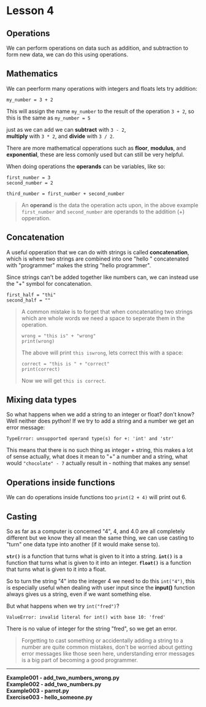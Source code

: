 # Lesson 4

## Operations

We can perform operations on data such as addition, and subtraction to form new
data, we can do this using operations.

## Mathematics

We can peerform many operations with integers and floats lets try addition:
```python3
my_number = 3 + 2
```
This will assign the name `my_number` to the result of the operation `3 + 2`, so
this is the same as `my_number = 5`

just as we can add we can **subtract** with `3 - 2`,  
**multiply** with `3 * 2`,
and **divide** with `3 / 2`.

There are more mathematical opperations such as **floor**, **modulus**, and
**exponential**, these are less comonly used but can still be very helpful.

When doing operations the **operands** can be variables, like so:
```python3
first_number = 3
second_number = 2

third_number = first_number + second_number
```
> An **operand** is the data the operation acts upon, in the above example
> `first_number` and `second_number` are operands to the addition (+)
> opperation.

## Concatenation

A useful opperation that we can do with strings is called **concatenation**,
which is where two strings are combined into one "hello " concatenated with
"programmer" makes the string "hello programmer".

Since strings can't be added together like numbers can, we can instead use the
"+" symbol for concatenation.
```python3
first_half = "thi"
second_half = ""
```
> A common mistake is to forget that when concatenating two strings which are
> whole words we need a space to seperate them in the operation.
> ```python3
> wrong = "this is" + "wrong"
> print(wrong)
>```
> The above will print `this iswrong`, lets correct this with a space:
>```python3
> correct = "this is " + "correct"
> print(correct)
>```
> Now we will get `this is correct`.

## Mixing data types

So what happens when we add a string to an integer or float?
don't know?
Well neither does python!
If we try to add a string and a number we get an error message:

`TypeError: unsupported operand type(s) for +: 'int' and 'str'`

This means that there is no such thing as integer + string, this makes a lot of
sense actually, what does it mean to "+" a number and a string, what would
`"chocolate" - 7` actually result in - nothing that makes any sense!

## Operations inside functions

We can do operations inside functions too `print(2 + 4)` will print out 6.

## Casting

So as far as a computer is concerned "4", 4, and 4.0 are all completely
different but we know they all mean the same thing, we can use casting to "turn"
one data type into another (if it would make sense to).

**`str()`** is a function that turns what is given to it into a string.
**`int()`** is a function that turns what is given to it into an integer.
**`float()`** is a function that turns what is given to it into a float.

So to turn the string "4" into the integer 4 we need to do this `int("4")`,
this is especially useful when dealing with user input since the **input()**
function always gives us a string, even if we want something else.

But what happens when we try `int("fred")`?

`ValueError: invalid literal for int() with base 10: 'fred'`

There is no value of integer for the string "fred", so we get an error.

> Forgetting to cast something or accidentally adding a string to a number are
> quite common mistakes, don't be worried about getting error messages like
> those seen here, understanding error messages is a big part of becoming a good
> programmer.

---
**Example001 - add_two_numbers_wrong.py**  
**Example002 - add_two_numbers.py**  
**Example003 - parrot.py**  
**Exercise003 - hello_someone.py**
